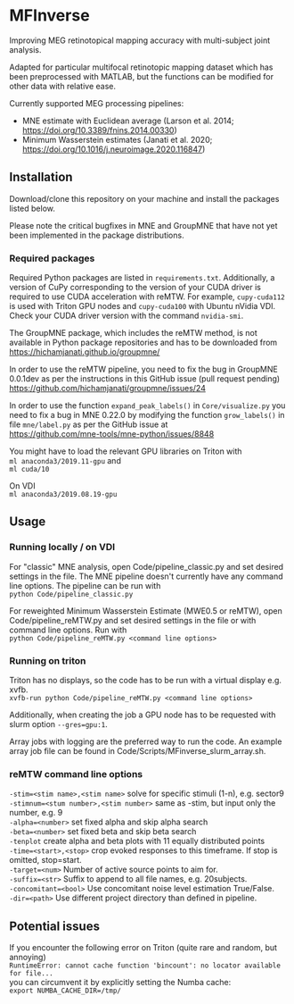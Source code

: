 # MFInverse

Improving MEG retinotopical mapping accuracy with multi-subject joint analysis.

Adapted for particular multifocal retinotopic mapping dataset which has been preprocessed with MATLAB, but the functions can be modified for other data with relative ease.

Currently supported MEG processing pipelines:
- MNE estimate with Euclidean average (Larson et al. 2014; https://doi.org/10.3389/fnins.2014.00330)
- Minimum Wasserstein estimates (Janati et al. 2020; https://doi.org/10.1016/j.neuroimage.2020.116847)

## Installation

Download/clone this repository on your machine and install the packages listed below.

Please note the critical bugfixes in MNE and GroupMNE that have not yet been implemented in the package distributions.

### Required packages

Required Python packages are listed in `requirements.txt`. Additionally, a version of CuPy corresponding to the version of your CUDA driver is required to use CUDA acceleration with reMTW. For example, `cupy-cuda112` is used with Triton GPU nodes and `cupy-cuda100` with Ubuntu nVidia VDI. Check your CUDA driver version with the command `nvidia-smi`.

The GroupMNE package, which includes the reMTW method, is not available in Python package repositories and has to be downloaded from\
https://hichamjanati.github.io/groupmne/

In order to use the reMTW pipeline, you need to fix the bug in GroupMNE 0.0.1dev as per the instructions in this GitHub issue (pull request pending)\
https://github.com/hichamjanati/groupmne/issues/24

In order to use the function `expand_peak_labels()` in `Core/visualize.py` you need to fix a bug in MNE 0.22.0 by modifying the function `grow_labels()` in file `mne/label.py` as per the GitHub issue at\
https://github.com/mne-tools/mne-python/issues/8848

You might have to load the relevant GPU libraries on Triton with\
`ml anaconda3/2019.11-gpu` and\
`ml cuda/10`

On VDI\
`ml anaconda3/2019.08.19-gpu`

## Usage

### Running locally / on VDI

For "classic" MNE analysis, open Code/pipeline_classic.py and set desired settings in the file. The MNE pipeline doesn't currently have any command line options. The pipeline can be run with\
`python Code/pipeline_classic.py`

For reweighted Minimum Wasserstein Estimate (MWE0.5 or reMTW), open Code/pipeline_reMTW.py and set desired settings in the file or with command line options. Run with\
`python Code/pipeline_reMTW.py <command line options>`

### Running on triton

Triton has no displays, so the code has to be run with a virtual display e.g. xvfb.\
`xvfb-run python Code/pipeline_reMTW.py <command line options>`

Additionally, when creating the job a GPU node has to be requested with slurm option `--gres=gpu:1`.

Array jobs with logging are the preferred way to run the code. An example array job file can be found in Code/Scripts/MFinverse_slurm_array.sh.

### reMTW command line options

`-stim=<stim name>,<stim name>` solve for specific stimuli (1-n), e.g. sector9\
`-stimnum=<stum number>,<stim number>` same as -stim, but input only the number, e.g. 9\
`-alpha=<number>` set fixed alpha and skip alpha search\
`-beta=<number>` set fixed beta and skip beta search\
`-tenplot` create alpha and beta plots with 11 equally distributed points\
`-time=<start>,<stop>` crop evoked responses to this timeframe. If stop is omitted, stop=start.\
`-target=<num>` Number of active source points to aim for.\
`-suffix=<str>` Suffix to append to all file names, e.g. 20subjects.\
`-concomitant=<bool>` Use concomitant noise level estimation True/False.\
`-dir=<path>` Use different project directory than defined in pipeline.

## Potential issues

If you encounter the following error on Triton (quite rare and random, but annoying)\
`RuntimeError: cannot cache function 'bincount': no locator available for file...`\
you can circumvent it by explicitly setting the Numba cache:\
`export NUMBA_CACHE_DIR=/tmp/`